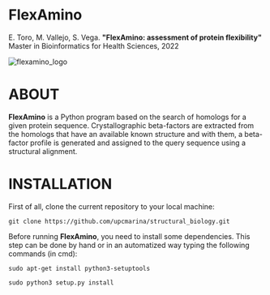 **FlexAmino**
==================================

E. Toro, M. Vallejo, S. Vega. **"FlexAmino: assessment of protein flexibility"** Master in Bioinformatics for Health Sciences, 2022

![flexamino_logo](https://user-images.githubusercontent.com/67465839/162766413-d015bd96-3f49-45e0-a2f3-a85dff2070be.png)

# ABOUT

**FlexAmino** is a Python program 
based on the search of homologs for a given protein sequence. Crystallographic beta-factors are extracted from the homologs that have an available known structure and with them, a beta-factor profile is generated and assigned to the query sequence using a structural alignment.

# INSTALLATION

First of all, clone the current repository to your local machine:
```
git clone https://github.com/upcmarina/structural_biology.git
```

Before running **FlexAmino**, you need to install some dependencies. This step can be done by hand or in an automatized way typing the following commands (in cmd):
```
sudo apt-get install python3-setuptools

sudo python3 setup.py install
```


